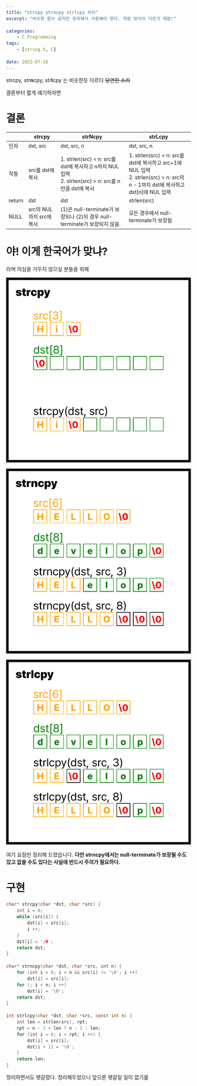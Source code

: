 ```yaml
---
title: "strcpy strncpy strlcpy 차이"
excerpt: "비슷한 함수 같지만 유의해서 사용해야 한다. 작동 방식이 다르기 때문!"

categories:
    - C Programming
tags:
    - [string.h, C]

date: 2022-07-16
---
```


strcpy, str**n**cpy, str**l**cpy 는 비슷한듯 다르다 ~~당연한 소리~~

결론부터 짧게 얘기하자면

# 결론

|        | strcpy                   | strNcpy                                                                              | strLcpy                                                                              |
| ------ | ------------------------ | ------------------------------------------------------------------------------------ | ------------------------------------------------------------------------------------ |
| 인자   | dst, src                 | dst, src, n                                                                                             | dst, src, n                                                                                                                         |
| 작동   | src를 dst에 복사         | 1. strlen(src) < n: src를 dst에 복사하고 n까지 NUL 입력<br />2. strlen(src) > n: src를 n만큼 dst에 복사 | 1. strlen(src) < n: src를 dst에 복사하고 src+1에 NUL 입력<br />2. strlen(src) > n: src의 n - 1까지 dst에 복사하고 dst[n]에 NUL 입력 |
| return | dst                      | dst                                                                                                     | strlen(src)                                                                                                                         |
| NULL   | src의 NUL까지 src에 복사 | (1)은 null-terminate가 보장되나 (2)의 경우 null-terminate가 보장되지 않음.                              | 모든 경우에서 null-terminate가 보장됨                                                                                               |


# 야! 이게 한국어가 맞냐?

라며 의심을 거두지 않으실 분들을 위해

![](/assets/posts/220716/strcpy.png)

![](/assets/posts/220716/strncpy.png)

![](/assets/posts/220716/strlcpy.png)

여기 요점만 정리해 드렸습니다. **다만 strncpy에서는 null-terminate가 보장될 수도 있고 없을 수도 있다는 사실에 반드시 주의가 필요하다.**


# 구현

```C
char* strcpy(char *dst, char *src) {
	int i = 0;
	while (src[i]) {
		dst[i] = src[i];
		i ++;
	}
	dst[i] = '/0';
	return dst;
}

char* strncpy(char *dst, char *src, int n) {
	for (int i = 0; i < n && src[i] != '\0'; i ++)
		dst[i] = src[i];
	for (; i < n; i ++)
		dst[i] = '\0';
	return dst;
}

int strlcpy(char *dst, char *src, const int n) {
	int len = strlen(src), rpt;
	rpt = n - 1 < len ? n - 1 : len;
	for (int i = 0; i < rpt; i ++) {
		dst[i] = src[i];
        dst[i + 1] = '\0';
    }
    return len;
}
```

정리하면서도 헷갈렸다. 정리해두었으니 앞으론 헷갈일 일이 없기를
